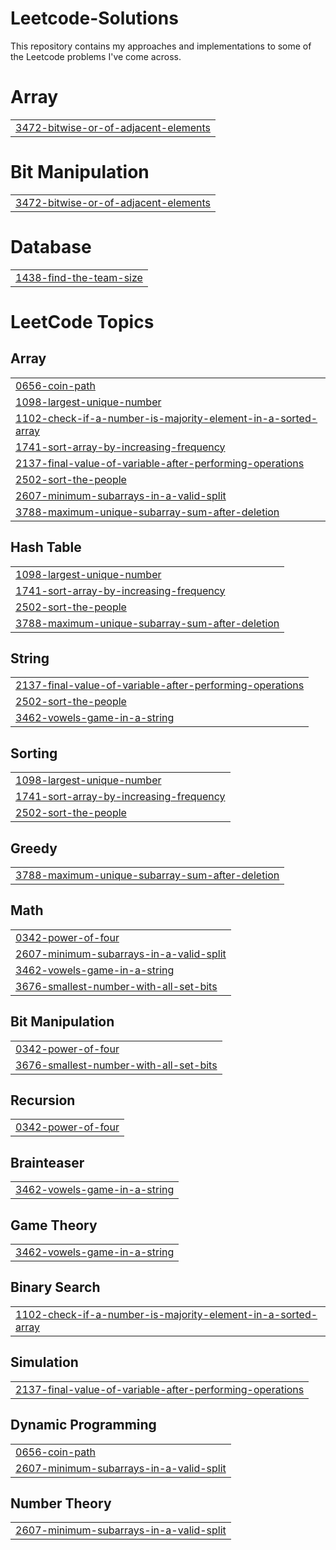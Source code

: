 # Leetcode-Solutions

This repository contains my approaches and implementations to some of the Leetcode problems I've come across.


# Array
|  |
| ------- |
| [3472-bitwise-or-of-adjacent-elements](https://github.com/nishanth37/Leetcode-Solutions/tree/master/3472-bitwise-or-of-adjacent-elements) |
# Bit Manipulation
|  |
| ------- |
| [3472-bitwise-or-of-adjacent-elements](https://github.com/nishanth37/Leetcode-Solutions/tree/master/3472-bitwise-or-of-adjacent-elements) |
# Database
|  |
| ------- |
| [1438-find-the-team-size](https://github.com/nishanth37/Leetcode-Solutions/tree/master/1438-find-the-team-size) |
<!---LeetCode Topics Start-->
# LeetCode Topics
## Array
|  |
| ------- |
| [0656-coin-path](https://github.com/nishanth37/Leetcode-Solutions/tree/master/0656-coin-path) |
| [1098-largest-unique-number](https://github.com/nishanth37/Leetcode-Solutions/tree/master/1098-largest-unique-number) |
| [1102-check-if-a-number-is-majority-element-in-a-sorted-array](https://github.com/nishanth37/Leetcode-Solutions/tree/master/1102-check-if-a-number-is-majority-element-in-a-sorted-array) |
| [1741-sort-array-by-increasing-frequency](https://github.com/nishanth37/Leetcode-Solutions/tree/master/1741-sort-array-by-increasing-frequency) |
| [2137-final-value-of-variable-after-performing-operations](https://github.com/nishanth37/Leetcode-Solutions/tree/master/2137-final-value-of-variable-after-performing-operations) |
| [2502-sort-the-people](https://github.com/nishanth37/Leetcode-Solutions/tree/master/2502-sort-the-people) |
| [2607-minimum-subarrays-in-a-valid-split](https://github.com/nishanth37/Leetcode-Solutions/tree/master/2607-minimum-subarrays-in-a-valid-split) |
| [3788-maximum-unique-subarray-sum-after-deletion](https://github.com/nishanth37/Leetcode-Solutions/tree/master/3788-maximum-unique-subarray-sum-after-deletion) |
## Hash Table
|  |
| ------- |
| [1098-largest-unique-number](https://github.com/nishanth37/Leetcode-Solutions/tree/master/1098-largest-unique-number) |
| [1741-sort-array-by-increasing-frequency](https://github.com/nishanth37/Leetcode-Solutions/tree/master/1741-sort-array-by-increasing-frequency) |
| [2502-sort-the-people](https://github.com/nishanth37/Leetcode-Solutions/tree/master/2502-sort-the-people) |
| [3788-maximum-unique-subarray-sum-after-deletion](https://github.com/nishanth37/Leetcode-Solutions/tree/master/3788-maximum-unique-subarray-sum-after-deletion) |
## String
|  |
| ------- |
| [2137-final-value-of-variable-after-performing-operations](https://github.com/nishanth37/Leetcode-Solutions/tree/master/2137-final-value-of-variable-after-performing-operations) |
| [2502-sort-the-people](https://github.com/nishanth37/Leetcode-Solutions/tree/master/2502-sort-the-people) |
| [3462-vowels-game-in-a-string](https://github.com/nishanth37/Leetcode-Solutions/tree/master/3462-vowels-game-in-a-string) |
## Sorting
|  |
| ------- |
| [1098-largest-unique-number](https://github.com/nishanth37/Leetcode-Solutions/tree/master/1098-largest-unique-number) |
| [1741-sort-array-by-increasing-frequency](https://github.com/nishanth37/Leetcode-Solutions/tree/master/1741-sort-array-by-increasing-frequency) |
| [2502-sort-the-people](https://github.com/nishanth37/Leetcode-Solutions/tree/master/2502-sort-the-people) |
## Greedy
|  |
| ------- |
| [3788-maximum-unique-subarray-sum-after-deletion](https://github.com/nishanth37/Leetcode-Solutions/tree/master/3788-maximum-unique-subarray-sum-after-deletion) |
## Math
|  |
| ------- |
| [0342-power-of-four](https://github.com/nishanth37/Leetcode-Solutions/tree/master/0342-power-of-four) |
| [2607-minimum-subarrays-in-a-valid-split](https://github.com/nishanth37/Leetcode-Solutions/tree/master/2607-minimum-subarrays-in-a-valid-split) |
| [3462-vowels-game-in-a-string](https://github.com/nishanth37/Leetcode-Solutions/tree/master/3462-vowels-game-in-a-string) |
| [3676-smallest-number-with-all-set-bits](https://github.com/nishanth37/Leetcode-Solutions/tree/master/3676-smallest-number-with-all-set-bits) |
## Bit Manipulation
|  |
| ------- |
| [0342-power-of-four](https://github.com/nishanth37/Leetcode-Solutions/tree/master/0342-power-of-four) |
| [3676-smallest-number-with-all-set-bits](https://github.com/nishanth37/Leetcode-Solutions/tree/master/3676-smallest-number-with-all-set-bits) |
## Recursion
|  |
| ------- |
| [0342-power-of-four](https://github.com/nishanth37/Leetcode-Solutions/tree/master/0342-power-of-four) |
## Brainteaser
|  |
| ------- |
| [3462-vowels-game-in-a-string](https://github.com/nishanth37/Leetcode-Solutions/tree/master/3462-vowels-game-in-a-string) |
## Game Theory
|  |
| ------- |
| [3462-vowels-game-in-a-string](https://github.com/nishanth37/Leetcode-Solutions/tree/master/3462-vowels-game-in-a-string) |
## Binary Search
|  |
| ------- |
| [1102-check-if-a-number-is-majority-element-in-a-sorted-array](https://github.com/nishanth37/Leetcode-Solutions/tree/master/1102-check-if-a-number-is-majority-element-in-a-sorted-array) |
## Simulation
|  |
| ------- |
| [2137-final-value-of-variable-after-performing-operations](https://github.com/nishanth37/Leetcode-Solutions/tree/master/2137-final-value-of-variable-after-performing-operations) |
## Dynamic Programming
|  |
| ------- |
| [0656-coin-path](https://github.com/nishanth37/Leetcode-Solutions/tree/master/0656-coin-path) |
| [2607-minimum-subarrays-in-a-valid-split](https://github.com/nishanth37/Leetcode-Solutions/tree/master/2607-minimum-subarrays-in-a-valid-split) |
## Number Theory
|  |
| ------- |
| [2607-minimum-subarrays-in-a-valid-split](https://github.com/nishanth37/Leetcode-Solutions/tree/master/2607-minimum-subarrays-in-a-valid-split) |
<!---LeetCode Topics End-->